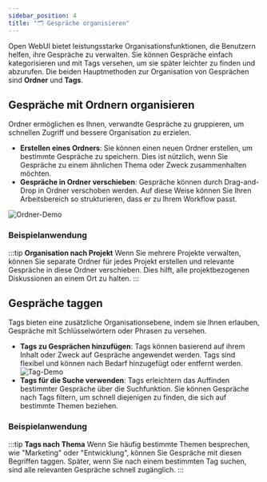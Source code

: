 ```yaml
---
sidebar_position: 4
title: "🗂️ Gespräche organisieren"
---
```


Open WebUI bietet leistungsstarke Organisationsfunktionen, die Benutzern helfen, ihre Gespräche zu verwalten. Sie können Gespräche einfach kategorisieren und mit Tags versehen, um sie später leichter zu finden und abzurufen. Die beiden Hauptmethoden zur Organisation von Gesprächen sind **Ordner** und **Tags**.

## Gespräche mit Ordnern organisieren

Ordner ermöglichen es Ihnen, verwandte Gespräche zu gruppieren, um schnellen Zugriff und bessere Organisation zu erzielen.

- **Erstellen eines Ordners**: Sie können einen neuen Ordner erstellen, um bestimmte Gespräche zu speichern. Dies ist nützlich, wenn Sie Gespräche zu einem ähnlichen Thema oder Zweck zusammenhalten möchten.
- **Gespräche in Ordner verschieben**: Gespräche können durch Drag-and-Drop in Ordner verschoben werden. Auf diese Weise können Sie Ihren Arbeitsbereich so strukturieren, dass er zu Ihrem Workflow passt.

![Ordner-Demo](/images/folder-demo.gif)

### Beispielanwendung

:::tip **Organisation nach Projekt**
Wenn Sie mehrere Projekte verwalten, können Sie separate Ordner für jedes Projekt erstellen und relevante Gespräche in diese Ordner verschieben. Dies hilft, alle projektbezogenen Diskussionen an einem Ort zu halten.
:::

## Gespräche taggen

Tags bieten eine zusätzliche Organisationsebene, indem sie Ihnen erlauben, Gespräche mit Schlüsselwörtern oder Phrasen zu versehen.

- **Tags zu Gesprächen hinzufügen**: Tags können basierend auf ihrem Inhalt oder Zweck auf Gespräche angewendet werden. Tags sind flexibel und können nach Bedarf hinzugefügt oder entfernt werden.
![Tag-Demo](/images/tag-demo.gif)
- **Tags für die Suche verwenden**: Tags erleichtern das Auffinden bestimmter Gespräche über die Suchfunktion. Sie können Gespräche nach Tags filtern, um schnell diejenigen zu finden, die sich auf bestimmte Themen beziehen.

### Beispielanwendung

:::tip **Tags nach Thema**
Wenn Sie häufig bestimmte Themen besprechen, wie "Marketing" oder "Entwicklung", können Sie Gespräche mit diesen Begriffen taggen. Später, wenn Sie nach einem bestimmten Tag suchen, sind alle relevanten Gespräche schnell zugänglich.
:::
